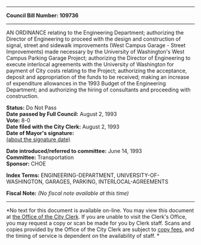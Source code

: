 * * * * *  
  
**Council Bill Number: [](#h0)[](#h2)109736**  
  
* * * * *  
  
AN ORDINANCE relating to the Engineering Department; authorizing the Director of Engineering to proceed with the design and construction of signal, street and sidewalk improvements (West Campus Garage - Street Improvements) made necessary by the University of Washington's West Campus Parking Garage Project; authorizing the Director of Engineering to execute interlocal agreements with the University of Washington for payment of City costs relating to the Project; authorizing the acceptance, deposit and appropriation of the funds to be received; making an increase of expenditure allowances in the 1993 Budget of the Engineering Department; and authorizing the hiring of consultants and proceeding with construction.  
  
**Status:** Do Not Pass   
**Date passed by Full Council:** August 2, 1993   
**Vote:** 8-0   
**Date filed with the City Clerk:** August 2, 1993   
**Date of Mayor's signature:**   
[(about the signature date)](/~public/approvaldate.htm)   
  
  
**Date introduced/referred to committee:** June 14, 1993   
**Committee:** Transportation   
**Sponsor:** CHOE   
  
**Index Terms:** ENGINEERING-DEPARTMENT, UNIVERSITY-OF-WASHINGTON, GARAGES, PARKING, INTERLOCAL-AGREEMENTS  
  
**Fiscal Note:** *(No fiscal note available at this time)*  
  
* * * * *  
  
*No text for this document is available on-line. You may view this document at [the Office of the City Clerk](http://www.seattle.gov/leg/clerk/contactUs.htm). If you are unable to visit the Clerk's Office, you may request a copy or scan be made for you by Clerk staff. Scans and copies provided by the Office of the City Clerk are subject to [copy fees](http://clerk.seattle.gov/~public/clerkfees.htm), and the timing of service is dependent on the availability of staff. *  
  
  
